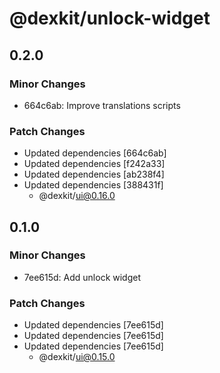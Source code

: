 # @dexkit/unlock-widget

## 0.2.0

### Minor Changes

- 664c6ab: Improve translations scripts

### Patch Changes

- Updated dependencies [664c6ab]
- Updated dependencies [f242a33]
- Updated dependencies [ab238f4]
- Updated dependencies [388431f]
  - @dexkit/ui@0.16.0

## 0.1.0

### Minor Changes

- 7ee615d: Add unlock widget

### Patch Changes

- Updated dependencies [7ee615d]
- Updated dependencies [7ee615d]
- Updated dependencies [7ee615d]
  - @dexkit/ui@0.15.0
